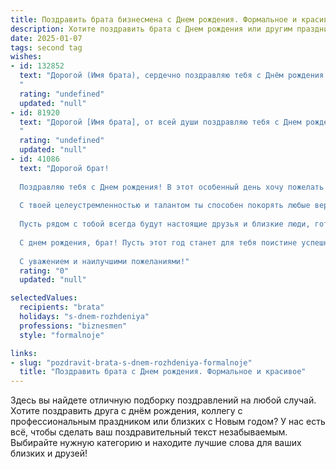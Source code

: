 ```yaml
---
title: Поздравить брата бизнесмена c Днем рождения. Формальное и красивое
description: Хотите поздравить брата c Днем рождения или другим праздником? Наш ИИ создаст незабываемое поздравление, а вы обязательно выделитесь среди других.  
date: 2025-01-07
tags: second tag
wishes:
- id: 132852
  text: "Дорогой (Имя брата), сердечно поздравляю тебя с Днём рождения!  Желаю тебе дальнейших успехов в твоей блестящей карьере бизнесмена,  новых горизонтов и смелых решений. Пусть удача сопутствует тебе во всех начинаниях, а жизнь будет наполнена благополучием и радостью.  Счастья, здоровья и всех благ!
  "
  rating: "undefined"
  updated: "null"
- id: 81920
  text: "Дорогой [Имя брата], от всей души поздравляю тебя с Днем рождения! Желаю тебе успехов в твоем бизнесе, новых горизонтов и процветания. Пусть каждый день будет наполнен вдохновением и новыми достижениями. Счастья, здоровья и благополучия тебе!
  "
  rating: "undefined"
  updated: "null"
- id: 41086
  text: "Дорогой брат!
  
  Поздравляю тебя с Днем рождения! В этот особенный день хочу пожелать тебе не только успехов в бизнесе, но и гармонии в жизни. Пусть каждый твой шаг ведет к новым свершениям и достижениям, а трудности служат лишь стимулом для роста и развития.
  
  С твоей целеустремленностью и талантом ты способен покорять любые вершины. Желаю тебе уверенности в своих силах, мудрости в принятии решений и, конечно, здоровья, которое является основой всех успехов.
  
  Пусть рядом с тобой всегда будут настоящие друзья и близкие люди, готовые поддержать и разделить с тобой радости жизни.
  
  С днем рождения, брат! Пусть этот год станет для тебя поистине успешным и наполненным яркими моментами.
  
  С уважением и наилучшими пожеланиями!"
  rating: "0"
  updated: "null"

selectedValues:
  recipients: "brata"
  holidays: "s-dnem-rozhdeniya"
  professions: "biznesmen"
  style: "formalnoje"

links:
- slug: "pozdravit-brata-s-dnem-rozhdeniya-formalnoje"
  title: "Поздравить брата c Днем рождения. Формальное и красивое"
---
```


Здесь вы найдете отличную подборку поздравлений на любой случай. 
Хотите поздравить друга с днём рождения, коллегу с профессиональным праздником или близких с Новым годом? У нас есть всё, чтобы сделать ваш поздравительный текст незабываемым. Выбирайте нужную категорию и находите лучшие слова для ваших близких и друзей!
